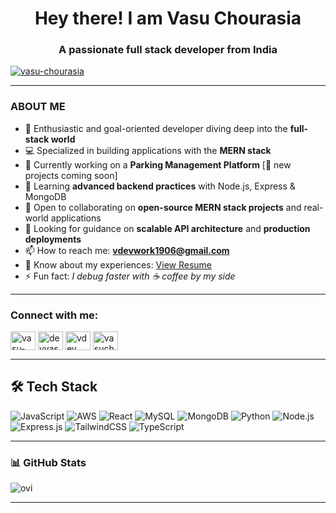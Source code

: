 <h1 align="center">Hey there! I am Vasu Chourasia</h1>
<h3 align="center">A passionate full stack developer from India</h3>

<p align="left"> 
  <a href="https://github.com/ryo-ma/github-profile-trophy">
    <img src="https://github-profile-trophy.vercel.app/?username=vasu-chourasia" alt="vasu-chourasia" />
  </a> 
</p>

---

<h3 align="left">ABOUT ME </h3>

- 🚀 Enthusiastic and goal-oriented developer diving deep into the **full-stack world**  
- 💻 Specialized in building applications with the **MERN stack**  
- 🔭 Currently working on a **Parking Management Platform** [🚀 new projects coming soon]  
- 🌱 Learning **advanced backend practices** with Node.js, Express & MongoDB  
- 🤝 Open to collaborating on **open-source MERN stack projects** and real-world applications  
- 🤔 Looking for guidance on **scalable API architecture** and **production deployments**  
- 📫 How to reach me: **vdevwork1906@gmail.com**  
- 📄 Know about my experiences: [View Resume](https://github.com/Vasu-Chourasia/My-Profile/blob/main/Vasu%20Chourasia%20(4).pdf)  
- ⚡ Fun fact: *I debug faster with ☕ coffee by my side*

---

<h3 align="left">Connect with me:</h3>
<p align="left">
<a href="https://linkedin.com/in/vasu-chourasia" target="blank"><img align="center" src="https://raw.githubusercontent.com/rahuldkjain/github-profile-readme-generator/master/src/images/icons/Social/linked-in-alt.svg" alt="vasu-chourasia" height="30" width="40" /></a>
<a href="https://instagram.com/devvasu30" target="blank"><img align="center" src="https://raw.githubusercontent.com/rahuldkjain/github-profile-readme-generator/master/src/images/icons/Social/instagram.svg" alt="devvasu30" height="30" width="40" /></a>
<a href="https://codeforces.com/profile/vdev" target="blank"><img align="center" src="https://raw.githubusercontent.com/rahuldkjain/github-profile-readme-generator/master/src/images/icons/Social/codeforces.svg" alt="vdev" height="30" width="40" /></a>
<a href="https://www.leetcode.com/vasuchourasia" target="blank"><img align="center" src="https://raw.githubusercontent.com/rahuldkjain/github-profile-readme-generator/master/src/images/icons/Social/leet-code.svg" alt="vasuchourasia" height="30" width="40" /></a>
</p>

---

## 🛠️ Tech Stack

![JavaScript](https://img.shields.io/badge/JavaScript-F7DF1E?style=for-the-badge&logo=javascript&logoColor=black)
![AWS](https://img.shields.io/badge/AWS-232F3E?style=for-the-badge&logo=amazon-aws&logoColor=white)
![React](https://img.shields.io/badge/React-20232A?style=for-the-badge&logo=react&logoColor=61DAFB)
![MySQL](https://img.shields.io/badge/MySQL-005C84?style=for-the-badge&logo=mysql&logoColor=white)
![MongoDB](https://img.shields.io/badge/MongoDB-4EA94B?style=for-the-badge&logo=mongodb&logoColor=white)
![Python](https://img.shields.io/badge/Python-3776AB?style=for-the-badge&logo=python&logoColor=white)
![Node.js](https://img.shields.io/badge/Node.js-339933?style=for-the-badge&logo=node.js&logoColor=white)
![Express.js](https://img.shields.io/badge/Express.js-000000?style=for-the-badge&logo=express&logoColor=white)
![TailwindCSS](https://img.shields.io/badge/Tailwind_CSS-38B2AC?style=for-the-badge&logo=tailwind-css&logoColor=white)
![TypeScript](https://img.shields.io/badge/TypeScript-007ACC?style=for-the-badge&logo=typescript&logoColor=white)

---

<h3 align="left">📊 GitHub Stats</h3>

<img src="https://github-readme-stats.vercel.app/api/top-langs?username=vasu-chourasia&show_icons=true&locale=en&layout=compact&theme=chartreuse-dark" alt="ovi" />

---


